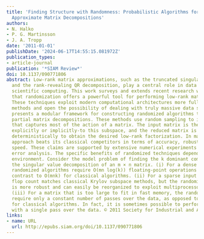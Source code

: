 ```yaml
---
title: 'Finding Structure with Randomness: Probabilistic Algorithms for Constructing
  Approximate Matrix Decompositions'
authors:
- N. Halko
- P. G. Martinsson
- J. A. Tropp
date: '2011-01-01'
publishDate: '2024-06-17T14:55:15.081972Z'
publication_types:
- article-journal
publication: '*SIAM Review*'
doi: 10.1137/090771806
abstract: Low-rank matrix approximations, such as the truncated singular value decomposition
  and the rank-revealing QR decomposition, play a central role in data analysis and
  scientific computing. This work surveys and extends recent research which demonstrates
  that randomization offers a powerful tool for performing low-rank matrix approximation.
  These techniques exploit modern computational architectures more fully than classical
  methods and open the possibility of dealing with truly massive data sets. This paper
  presents a modular framework for constructing randomized algorithms that compute
  partial matrix decompositions. These methods use random sampling to identify a subspace
  that captures most of the action of a matrix. The input matrix is then compressed-either
  explicitly or implicitly-to this subspace, and the reduced matrix is manipulated
  deterministically to obtain the desired low-rank factorization. In many cases, this
  approach beats its classical competitors in terms of accuracy, robustness, and/or
  speed. These claims are supported by extensive numerical experiments and a detailed
  error analysis. The specific benefits of randomized techniques depend on the computational
  environment. Consider the model problem of finding the k dominant components of
  the singular value decomposition of an m × n matrix. (i) For a dense input matrix,
  randomized algorithms require O(mn log(k)) floating-point operations (flops) in
  contrast to O(mnk) for classical algorithms. (ii) For a sparse input matrix, the
  flop count matches classical Krylov subspace methods, but the randomized approach
  is more robust and can easily be reorganized to exploit multiprocessor architectures.
  (iii) For a matrix that is too large to fit in fast memory, the randomized techniques
  require only a constant number of passes over the data, as opposed to O(k) passes
  for classical algorithms. In fact, it is sometimes possible to perform matrix approximation
  with a single pass over the data. © 2011 Society for Industrial and Applied Mathematics.
links:
- name: URL
  url: http://epubs.siam.org/doi/10.1137/090771806
---
```

